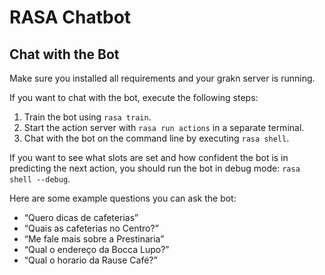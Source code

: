 # RASA Chatbot

## Chat with the Bot

Make sure you installed all requirements and your grakn server is running.

If you want to chat with the bot, execute the following steps:
1. Train the bot using `rasa train`.
2. Start the action server with `rasa run actions` in a separate terminal.
3. Chat with the bot on the command line by executing `rasa shell`.

If you want to see what slots are set and how confident the bot is in predicting the next action, you should run 
the bot in debug mode: `rasa shell --debug`.

Here are some example questions you can ask the bot:
- “Quero dicas de cafeterias”
- “Quais as cafeterias no Centro?”
- “Me fale mais sobre a Prestinaria” 
- “Qual o endereço da Bocca Lupo?” 
- “Qual o horario da Rause Café?”
